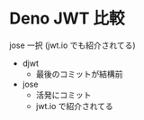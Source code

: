 # Deno JWT 比較

jose 一択 (jwt.io でも紹介されてる)

- djwt
  - 最後のコミットが結構前
- jose
  - 活発にコミット
  - jwt.io で紹介されてる

